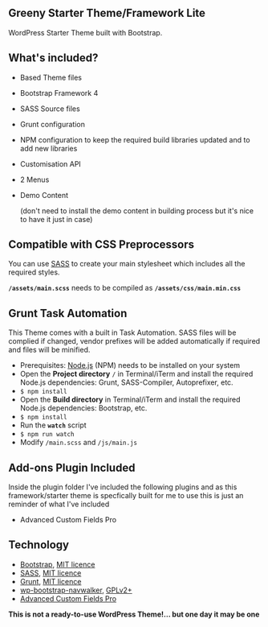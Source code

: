 ## Greeny Starter Theme/Framework Lite

WordPress Starter Theme built with Bootstrap. 


## What's included?
* Based Theme files

* Bootstrap Framework 4

* SASS Source files

* Grunt configuration

* NPM configuration to keep the required build libraries updated and to add new libraries

* Customisation API

* 2 Menus

* Demo Content 

  (don't need to install the demo content in building process but it's nice to have it just in case) 


## Compatible with CSS Preprocessors
You can use [SASS](http://sass-lang.com) to create your main stylesheet which includes all the required styles.

**`/assets/main.scss`** needs to be compiled as **`/assets/css/main.min.css`**


## Grunt Task Automation
This Theme comes with a built in Task Automation. SASS files will be complied if changed, vendor prefixes will be added automatically if required and files will be minified.

* Prerequisites: [Node.js](https://nodejs.org) (NPM) needs to be installed on your system
* Open the **Project directory** `/` in Terminal/iTerm and install the required Node.js dependencies: Grunt, SASS-Compiler, Autoprefixer, etc.
* `$ npm install`
* Open the **Build directory** in Terminal/iTerm and install the required Node.js dependencies: Bootstrap, etc.
* `$ npm install`
* Run the **`watch`** script
* `$ npm run watch`
* Modify `/main.scss` and `/js/main.js`


## Add-ons Plugin Included
Inside the plugin folder I've included the following plugins and as this framework/starter theme is specfically built for me to use this is just an reminder of what I've included

- Advanced Custom Fields Pro


## Technology

* [Bootstrap](https://github.com/twbs/bootstrap), [MIT licence](https://github.com/twbs/bootstrap/blob/master/LICENSE)
* [SASS](https://github.com/sass/sass), [MIT licence](https://github.com/sass/sass/blob/stable/MIT-LICENSE)
* [Grunt](https://github.com/gruntjs/grunt), [MIT licence](https://github.com/gruntjs/grunt/blob/master/LICENSE)
* [wp-bootstrap-navwalker](https://github.com/twittem/wp-bootstrap-navwalker), [GPLv2+](https://github.com/twittem/wp-bootstrap-navwalker/blob/master/LICENSE.txt)
* [Advanced Custom Fields Pro](https://www.advancedcustomfields.com/pro/ )

**This is not a ready-to-use WordPress Theme!… but one day it may be one**

